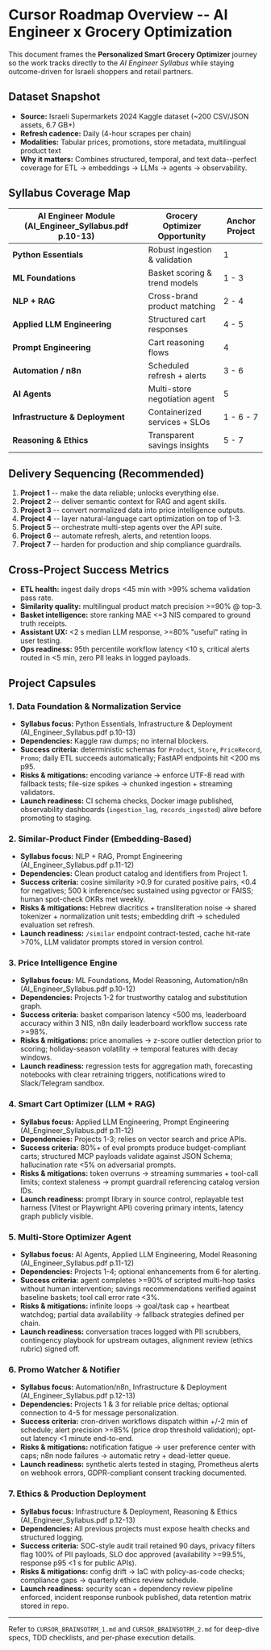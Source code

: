 # Cursor Roadmap Overview -- AI Engineer x Grocery Optimization

This document frames the **Personalized Smart Grocery Optimizer** journey so the work
tracks directly to the _AI Engineer Syllabus_ while staying outcome-driven for Israeli
shoppers and retail partners.

## Dataset Snapshot

- **Source:** Israeli Supermarkets 2024 Kaggle dataset (~200 CSV/JSON assets, 6.7 GB+)
- **Refresh cadence:** Daily (4-hour scrapes per chain)
- **Modalities:** Tabular prices, promotions, store metadata, multilingual product text
- **Why it matters:** Combines structured, temporal, and text data--perfect coverage for
  ETL -> embeddings -> LLMs -> agents -> observability.

## Syllabus Coverage Map

| AI Engineer Module (AI_Engineer_Syllabus.pdf p.10-13) | Grocery Optimizer Opportunity | Anchor Project |
| ----------------------------------------------------- | ----------------------------- | -------------- |
| **Python Essentials**                                 | Robust ingestion & validation | 1              |
| **ML Foundations**                                    | Basket scoring & trend models | 1 - 3          |
| **NLP + RAG**                                         | Cross-brand product matching  | 2 - 4          |
| **Applied LLM Engineering**                           | Structured cart responses     | 4 - 5          |
| **Prompt Engineering**                                | Cart reasoning flows          | 4              |
| **Automation / n8n**                                  | Scheduled refresh + alerts    | 3 - 6          |
| **AI Agents**                                         | Multi-store negotiation agent | 5              |
| **Infrastructure & Deployment**                       | Containerized services + SLOs | 1 - 6 - 7      |
| **Reasoning & Ethics**                                | Transparent savings insights  | 5 - 7          |

## Delivery Sequencing (Recommended)

1. **Project 1** -- make the data reliable; unlocks everything else.
2. **Project 2** -- deliver semantic context for RAG and agent skills.
3. **Project 3** -- convert normalized data into price intelligence outputs.
4. **Project 4** -- layer natural-language cart optimization on top of 1-3.
5. **Project 5** -- orchestrate multi-step agents over the API suite.
6. **Project 6** -- automate refresh, alerts, and retention loops.
7. **Project 7** -- harden for production and ship compliance guardrails.

## Cross-Project Success Metrics

- **ETL health:** ingest daily drops <45 min with >99% schema validation pass rate.
- **Similarity quality:** multilingual product match precision >=90% @ top-3.
- **Basket intelligence:** store ranking MAE <=3 NIS compared to ground truth receipts.
- **Assistant UX:** <2 s median LLM response, >=80% "useful" rating in user testing.
- **Ops readiness:** 95th percentile workflow latency <10 s, critical alerts routed in
  <5 min, zero PII leaks in logged payloads.

## Project Capsules

### 1. Data Foundation & Normalization Service

- **Syllabus focus:** Python Essentials, Infrastructure & Deployment (AI_Engineer_Syllabus.pdf p.10-13)
- **Dependencies:** Kaggle raw dumps; no internal blockers.
- **Success criteria:** deterministic schemas for `Product`, `Store`, `PriceRecord`, `Promo`;
  daily ETL succeeds automatically; FastAPI endpoints hit <200 ms p95.
- **Risks & mitigations:** encoding variance -> enforce UTF-8 read with fallback tests;
  file-size spikes -> chunked ingestion + streaming validators.
- **Launch readiness:** CI schema checks, Docker image published, observability dashboards
  (`ingestion_lag`, `records_ingested`) alive before promoting to staging.

### 2. Similar-Product Finder (Embedding-Based)

- **Syllabus focus:** NLP + RAG, Prompt Engineering (AI_Engineer_Syllabus.pdf p.11-12)
- **Dependencies:** Clean product catalog and identifiers from Project 1.
- **Success criteria:** cosine similarity >0.9 for curated positive pairs, <0.4 for
  negatives; 500 k inference/sec sustained using pgvector or FAISS; human spot-check OKRs
  met weekly.
- **Risks & mitigations:** Hebrew diacritics + transliteration noise -> shared tokenizer +
  normalization unit tests; embedding drift -> scheduled evaluation set refresh.
- **Launch readiness:** `/similar` endpoint contract-tested, cache hit-rate >70%, LLM
  validator prompts stored in version control.

### 3. Price Intelligence Engine

- **Syllabus focus:** ML Foundations, Model Reasoning, Automation/n8n (AI_Engineer_Syllabus.pdf p.10-12)
- **Dependencies:** Projects 1-2 for trustworthy catalog and substitution graph.
- **Success criteria:** basket comparison latency <500 ms, leaderboard accuracy within 3 NIS,
  n8n daily leaderboard workflow success rate >=98%.
- **Risks & mitigations:** price anomalies -> z-score outlier detection prior to scoring;
  holiday-season volatility -> temporal features with decay windows.
- **Launch readiness:** regression tests for aggregation math, forecasting notebooks with
  clear retraining triggers, notifications wired to Slack/Telegram sandbox.

### 4. Smart Cart Optimizer (LLM + RAG)

- **Syllabus focus:** Applied LLM Engineering, Prompt Engineering (AI_Engineer_Syllabus.pdf p.11-12)
- **Dependencies:** Projects 1-3; relies on vector search and price APIs.
- **Success criteria:** 80%+ of eval prompts produce budget-compliant carts; structured MCP
  payloads validate against JSON Schema; hallucination rate <5% on adversarial prompts.
- **Risks & mitigations:** token overruns -> streaming summaries + tool-call limits;
  context staleness -> prompt guardrail referencing catalog version IDs.
- **Launch readiness:** prompt library in source control, replayable test harness (Vitest or
  Playwright API) covering primary intents, latency graph publicly visible.

### 5. Multi-Store Optimizer Agent

- **Syllabus focus:** AI Agents, Applied LLM Engineering, Model Reasoning (AI_Engineer_Syllabus.pdf p.11-12)
- **Dependencies:** Projects 1-4; optional enhancements from 6 for alerting.
- **Success criteria:** agent completes >=90% of scripted multi-hop tasks without human
  intervention; savings recommendations verified against baseline baskets; tool call error
  rate <3%.
- **Risks & mitigations:** infinite loops -> goal/task cap + heartbeat watchdog; partial data
  availability -> fallback strategies defined per chain.
- **Launch readiness:** conversation traces logged with PII scrubbers, contingency playbook
  for upstream outages, alignment review (ethics rubric) signed off.

### 6. Promo Watcher & Notifier

- **Syllabus focus:** Automation/n8n, Infrastructure & Deployment (AI_Engineer_Syllabus.pdf p.12-13)
- **Dependencies:** Projects 1 & 3 for reliable price deltas; optional connection to 4-5 for
  message personalization.
- **Success criteria:** cron-driven workflows dispatch within +/-2 min of schedule; alert
  precision >=85% (price drop threshold validation); opt-out latency <1 minute end-to-end.
- **Risks & mitigations:** notification fatigue -> user preference center with caps; n8n
  node failures -> automatic retry + dead-letter queue.
- **Launch readiness:** synthetic alerts tested in staging, Prometheus alerts on webhook
  errors, GDPR-compliant consent tracking documented.

### 7. Ethics & Production Deployment

- **Syllabus focus:** Infrastructure & Deployment, Reasoning & Ethics (AI_Engineer_Syllabus.pdf p.12-13)
- **Dependencies:** All previous projects must expose health checks and structured logging.
- **Success criteria:** SOC-style audit trail retained 90 days, privacy filters flag 100% of
  PII payloads, SLO doc approved (availability >=99.5%, response p95 <1 s for public APIs).
- **Risks & mitigations:** config drift -> IaC with policy-as-code checks; compliance gaps ->
  quarterly ethics review schedule.
- **Launch readiness:** security scan + dependency review pipeline enforced, incident
  response runbook published, data retention matrix stored in repo.

---

Refer to `CURSOR_BRAINSOTRM_1.md` and `CURSOR_BRAINSOTRM_2.md` for deep-dive specs, TDD
checklists, and per-phase execution details.
